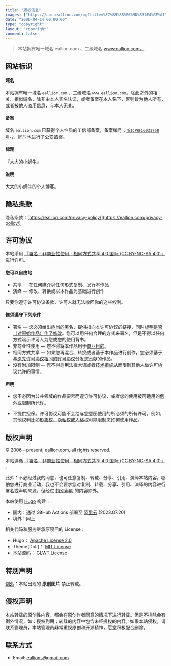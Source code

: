 ```yaml
---
title: "版权信息"
images: ["https://api.eallion.com/og?title=%E7%89%88%E6%9D%83%E4%BF%A1%E6%81%AF"]
date: "2006-04-14 00:00:00"
type: "copyright"
layout: "copyright"
comment: false
---
```


<style>#comments {display:none !important}</style>

> 本站拥有唯一域名 eallion.com 、二级域名 www.eallion.com。

网站标识
----

#### 域名

本站拥有唯一域名 `eallion.com` 、二级域名 `www.eallion.com`。除此之外的相关、相似域名，除非由本人实名认证，或者备案在本人名下，否则皆为他人所有，或者被他人盗用信息，与本人无关。

#### 备案

域名 `eallion.com` 已获得个人性质的工信部备案，备案编号：[`浙ICP备16031768号-2`](http://beian.miit.gov.cn/)，同时也进行了公安备案。

#### 标题

『大大的小蜗牛』

#### 说明

大大的小蜗牛的个人博客。

隐私条款
----

隐私条款：[https://eallion.com/privacy-policy/](https://eallion.com/privacy-policy/)

许可协议
----

本站采用 [『署名 - 非商业性使用 - 相同方式共享 4.0 国际 (CC BY-NC-SA 4.0)』](https://creativecommons.org/licenses/by-nc-sa/4.0/deed.zh) 进行许可。

#### 您可以自由地

* 共享 — 在任何媒介以任何形式复制、发行本作品
* 演绎 — 修改、转换或以本作品为基础进行创作

只要你遵守许可协议条款，许可人就无法收回你的这些权利。

#### 惟须遵守下列条件

* 署名 — 您必须给出[适当的署名](https://wiki.creativecommons.org/wiki/License_Versions#Detailed_attribution_comparison_chart)，提供指向本许可协议的链接，同时[标明是否（对原始作品）作了修改](https://wiki.creativecommons.org/wiki/License_Versions#Modifications_and_adaptations_must_be_marked_as_such)。您可以用任何合理的方式来署名，但是不得以任何方式暗示许可人为您或您的使用背书。
* 非商业性使用 — 您不得将本作品用于[商业目的](https://creativecommons.org/faq/#does-my-use-violate-the-noncommercial-clause-of-the-licenses)。
* 相同方式共享 — 如果您再混合、转换或者基于本作品进行创作，您必须基于[与原先许可协议相同的许可协议](https://creativecommons.org/faq/#If_I_derive_or_adapt_material_offered_under_a_Creative_Commons_license.2C_which_CC_license.28s.29_can_I_use.3F)分发您贡献的作品。
* 没有附加限制 — 您不得适用法律术语或者[技术措施](https://wiki.creativecommons.org/wiki/License_Versions#Application_of_effective_technological_measures_by_users_of_CC-licensed_works_prohibited)从而限制其他人做许可协议允许的事情。

#### 声明

* 您不必因为公共领域的作品要素而遵守许可协议，或者您的使用被可适用的[例外或限制](https://creativecommons.org/faq/#Do_Creative_Commons_licenses_affect_exceptions_and_limitations_to_copyright.2C_such_as_fair_dealing_and_fair_use.3F)所允许。

* 不提供担保。许可协议可能不会给与您意图使用的所必须的所有许可。例如，其他权利比如[形象权、隐私权或人格权](https://wiki.creativecommons.org/Considerations_for_licensors_and_licensees)可能限制您如何使用作品。

版权声明
----

© 2006 - present, eallion.com, all rights reserved.

本站遵循 [『署名 - 非商业性使用 - 相同方式共享 4.0 国际 (CC BY-NC-SA 4.0)』](https://creativecommons.org/licenses/by-nc-sa/4.0/deed.zh) 。

此外：不必经过我的同意，也可任意复制、转载、分享、引用、演绎本站内容。哪怕您进行商业活动，我也不会要求您对复制、转载、分享、引用、演绎的内容进行署名或声明来源。但经过 [特别声明](#%E7%89%B9%E5%88%AB%E5%A3%B0%E6%98%8E) 的内容除外。

本站使用 [Hugo](https://gohugo.io/) 构建：

* 国内：通过 GitHub Actions 部署至 [阿里云](https://www.aliyun.com/product/oss) (2023.07.26)
* 境外：同上

相关代码和服务继承原项目的 License：

* Hugo： [Apache License 2.0](https://github.com/gohugoio/hugo/blob/master/LICENSE)
* Theme(DoIt)： [MIT License](https://github.com/HEIGE-PCloud/DoIt/blob/main/LICENSE)
* 本站源码： [GLWT License](https://github.com/eallion/eallion.com/blob/main/LICENSE)

特别声明
----

[例外](https://wiki.creativecommons.org/Frequently_Asked_Questions#Do_Creative_Commons_licenses_affect_exceptions_and_limitations_to_copyright.2C_such_as_fair_dealing_and_fair_use.3F)：本站出现的 **原创图片** 禁止转载。

侵权声明
----

本站转载的原创性内容，都会在原创作者同意的情况下进行转载。但是不排除会有例外情况，如：授权到期；转载的内容中包含未经授权的内容。如果本站侵权，请联系管理员，本站管理员非常重视原创和开源精神，愿意积极配合删除。

联系方式
-----

* Email: [eallions@gmail.com](mailto:eallions@gmail.com)
